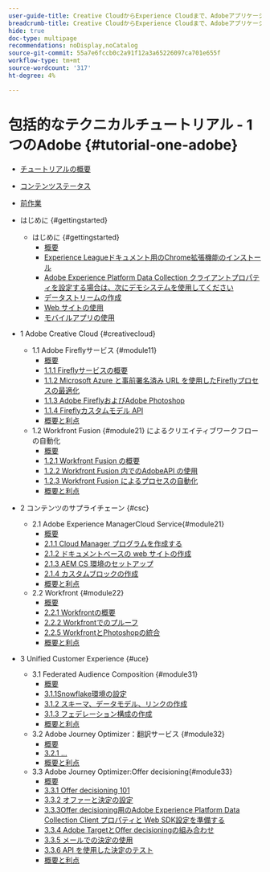 ```yaml
---
user-guide-title: Creative CloudからExperience Cloudまで、Adobeアプリケーションに関する包括的なテクニカルチュートリアル
breadcrumb-title: Creative CloudからExperience Cloudまで、Adobeアプリケーションに関する包括的なテクニカルチュートリアル
hide: true
doc-type: multipage
recommendations: noDisplay,noCatalog
source-git-commit: 55a7e6fccb0c2a91f12a3a65226097ca701e655f
workflow-type: tm+mt
source-wordcount: '317'
ht-degree: 4%

---
```



# 包括的なテクニカルチュートリアル - 1 つのAdobe {#tutorial-one-adobe}

+ [チュートリアルの概要](/help/tutorial-one-adobe/overview.md)
+ [コンテンツステータス](/help/tutorial-one-adobe/status.md)
+ [前作業](/help/tutorial-one-adobe/prework.md)

+ はじめに {#gettingstarted}
   + はじめに {#gettingstarted}
      + [概要](/help/tutorial-one-adobe/modules/getting-started/gettingstarted/getting-started.md)
      + [Experience Leagueドキュメント用のChrome拡張機能のインストール](/help/tutorial-one-adobe/modules/getting-started/gettingstarted/ex1.md)
      + [Adobe Experience Platform Data Collection クライアントプロパティを設定する場合は、次にデモシステムを使用してください](/help/tutorial-one-adobe/modules/getting-started/gettingstarted/ex2.md)
      + [データストリームの作成](/help/tutorial-one-adobe/modules/getting-started/gettingstarted/ex3.md)
      + [Web サイトの使用](/help/tutorial-one-adobe/modules/getting-started/gettingstarted/ex4.md)
      + [モバイルアプリの使用](/help/tutorial-one-adobe/modules/getting-started/gettingstarted/ex5.md)

+ 1 Adobe Creative Cloud {#creativecloud}
   + 1.1 Adobe Fireflyサービス {#module11}
      + [概要](/help/tutorial-one-adobe/modules/creative-cloud/module1.1/firefly-services.md)
      + [1.1.1 Fireflyサービスの概要](/help/tutorial-one-adobe/modules/creative-cloud/module1.1/ex1.md)
      + [1.1.2 Microsoft Azure と事前署名済み URL を使用したFireflyプロセスの最適化](/help/tutorial-one-adobe/modules/creative-cloud/module1.1/ex2.md)
      + [1.1.3 Adobe FireflyおよびAdobe Photoshop](/help/tutorial-one-adobe/modules/creative-cloud/module1.1/ex3.md)
      + [1.1.4 Fireflyカスタムモデル API](/help/tutorial-one-adobe/modules/creative-cloud/module1.1/ex4.md)
      + [概要と利点](/help/tutorial-one-adobe/modules/creative-cloud/module1.1/summary.md)
   + 1.2 Workfront Fusion {#module21} によるクリエイティブワークフローの自動化
      + [概要](/help/tutorial-one-adobe/modules/creative-cloud/module1.2/automation.md)
      + [1.2.1 Workfront Fusion の概要](/help/tutorial-one-adobe/modules/creative-cloud/module1.2/ex1.md)
      + [1.2.2 Workfront Fusion 内でのAdobeAPI の使用](/help/tutorial-one-adobe/modules/creative-cloud/module1.2/ex2.md)
      + [1.2.3 Workfront Fusion によるプロセスの自動化](/help/tutorial-one-adobe/modules/creative-cloud/module1.2/ex3.md)
      + [概要と利点](/help/tutorial-one-adobe/modules/creative-cloud/module1.2/summary.md)

+ 2 コンテンツのサプライチェーン {#csc}
   + 2.1 Adobe Experience ManagerCloud Service{#module21}
      + [概要](/help/tutorial-one-adobe/modules/csc/module2.1/aemcs.md)
      + [2.1.1 Cloud Manager プログラムを作成する](/help/tutorial-one-adobe/modules/csc/module2.1/ex1.md)
      + [2.1.2 ドキュメントベースの web サイトの作成](/help/tutorial-one-adobe/modules/csc/module2.1/ex2.md)
      + [2.1.3 AEM CS 環境のセットアップ](/help/tutorial-one-adobe/modules/csc/module2.1/ex3.md)
      + [2.1.4 カスタムブロックの作成](/help/tutorial-one-adobe/modules/csc/module2.1/ex4.md)
      + [概要と利点](/help/tutorial-one-adobe/modules/csc/module2.1/summary.md)
   + 2.2 Workfront {#module22}
      + [概要](/help/tutorial-one-adobe/modules/csc/module2.2/workfront.md)
      + [2.2.1 Workfrontの概要](/help/tutorial-one-adobe/modules/csc/module2.2/ex1.md)
      + [2.2.2 Workfrontでのプルーフ](/help/tutorial-one-adobe/modules/csc/module2.2/ex2.md)
      + [2.2.5 WorkfrontとPhotoshopの統合](/help/tutorial-one-adobe/modules/csc/module2.2/ex5.md)
      + [概要と利点](/help/tutorial-one-adobe/modules/csc/module2.2/summary.md)

+ 3 Unified Customer Experience {#uce}
   + 3.1 Federated Audience Composition {#module31}
      + [概要](/help/tutorial-one-adobe/modules/uce/module3.1/fac.md)
      + [3.1.1Snowflake環境の設定](/help/tutorial-one-adobe/modules/uce/module3.1/ex1.md)
      + [3.1.2 スキーマ、データモデル、リンクの作成](/help/tutorial-one-adobe/modules/uce/module3.1/ex2.md)
      + [3.1.3 フェデレーション構成の作成](/help/tutorial-one-adobe/modules/uce/module3.1/ex3.md)
      + [概要と利点](/help/tutorial-one-adobe/modules/uce/module3.1/summary.md)
   + 3.2 Adobe Journey Optimizer：翻訳サービス {#module32}
      + [概要](/help/tutorial-one-adobe/modules/uce/module3.2/ajotranslationsvcs.md)
      + [3.2.1 ...](/help/tutorial-one-adobe/modules/uce/module3.2/ex1.md)
      + [概要と利点](/help/tutorial-one-adobe/modules/uce/module3.2/summary.md)
   + 3.3 Adobe Journey Optimizer:Offer decisioning{#module33}
      + [概要](/help/tutorial-one-adobe/modules/uce/module3.3/offer-decisioning.md)
      + [3.3.1 Offer decisioning 101](/help/tutorial-one-adobe/modules/uce/module3.3/ex1.md)
      + [3.3.2 オファーと決定の設定](/help/tutorial-one-adobe/modules/uce/module3.3/ex2.md)
      + [3.3.3Offer decisioning用のAdobe Experience Platform Data Collection Client プロパティと Web SDK設定を準備する](/help/tutorial-one-adobe/modules/uce/module3.3/ex3.md)
      + [3.3.4 Adobe TargetとOffer decisioningの組み合わせ](/help/tutorial-one-adobe/modules/uce/module3.3/ex4.md)
      + [3.3.5 メールでの決定の使用](/help/tutorial-one-adobe/modules/uce/module3.3/ex5.md)
      + [3.3.6 API を使用した決定のテスト](/help/tutorial-one-adobe/modules/uce/module3.3/ex6.md)
      + [概要と利点](/help/tutorial-one-adobe/modules/uce/module3.3/summary.md)

